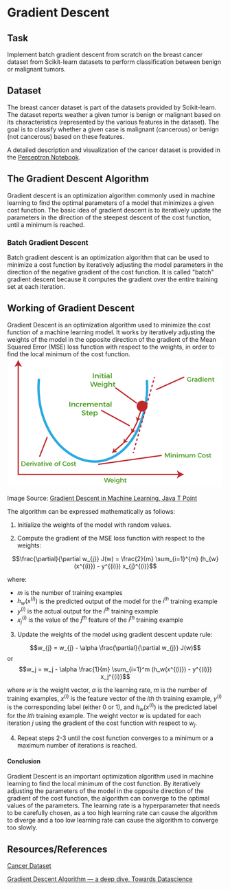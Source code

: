 # Gradient Descent 

## Task
Implement batch gradient descent from scratch on the breast cancer dataset from Scikit-learn datasets to perform classification between benign or malignant tumors. 

## Dataset
The breast cancer dataset is part of the datasets provided by Scikit-learn. The dataset reports weather a given tumor is benign or malignant based on its characteristics (represented by the various features in the dataset). The goal is to classify whether a given case is malignant (cancerous) or benign (not cancerous) based on these features.

A detailed description and visualization of the cancer dataset is provided in the [Perceptron Notebook](https://github.com/kashifliaqat/Data_Science_and_Machine-Learning/blob/main/Supervised_Learning/1_Perceptron/Perceptron.ipynb). 

## The Gradient Descent Algorithm
Gradient descent is an optimization algorithm commonly used in machine learning to find the optimal parameters of a model that minimizes a given cost function. The basic idea of gradient descent is to iteratively update the parameters in the direction of the steepest descent of the cost function, until a minimum is reached.

### Batch Gradient Descent
Batch gradient descent is an optimization algorithm that can be used to minimize a cost function by iteratively adjusting the model parameters in the direction of the negative gradient of the cost function. It is called "batch" gradient descent because it computes the gradient over the entire training set at each iteration.

## Working of Gradient Descent
Gradient Descent is an optimization algorithm used to minimize the cost function of a machine learning model. It works by iteratively adjusting the weights of the model in the opposite direction of the gradient of the Mean Squared Error (MSE) loss function with respect to the weights, in order to find the local minimum of the cost function.
<img src="https://github.com/kashifliaqat/Data_Science_and_Machine-Learning/raw/main/Images/grad_desc.png" alt="Gradient Descent">

Image Source: [Gradient Descent in Machine Learning, Java T Point](https://www.javatpoint.com/gradient-descent-in-machine-learning)

The algorithm can be expressed mathematically as follows:

1. Initialize the weights of the model with random values.

2. Compute the gradient of the MSE loss function with respect to the weights:

$$\frac{\partial}{\partial w_{j}} J(w) = \frac{2}{m} \sum_{i=1}^{m} (h_{w}(x^{(i)}) - y^{(i)}) x_{j}^{(i)}$$

where:
- $m$ is the number of training examples
- $h_{w}(x^{(i)})$ is the predicted output of the model for the $i^{th}$ training example
- $y^{(i)}$ is the actual output for the $i^{th}$ training example
- $x_{j}^{(i)}$ is the value of the $j^{th}$ feature of the $i^{th}$ training example

3. Update the weights of the model using gradient descent update rule:

$$w_{j} = w_{j} - \alpha \frac{\partial}{\partial w_{j}} J(w)$$
or
$$w_j = w_j - \alpha \frac{1}{m} \sum_{i=1}^m (h_w(x^{(i)}) - y^{(i)}) x_j^{(i)}$$

where $w$ is the weight vector, $\alpha$ is the learning rate, $m$ is the number of training examples, $x^{(i)}$ is the feature vector of the $ith$ th training example, $y^{(i)}$ is the corresponding label (either 0 or 1), and $h_w(x^{(i)})$ is the predicted label for the $ith$ training example. The weight vector $w$ is updated for each iteration $j$ using the gradient of the cost function with respect to $w_j$.

4. Repeat steps 2-3 until the cost function converges to a minimum or a maximum number of iterations is reached.

#### Conclusion
Gradient Descent is an important optimization algorithm used in machine learning to find the local minimum of the cost function. By iteratively adjusting the parameters of the model in the opposite direction of the gradient of the cost function, the algorithm can converge to the optimal values of the parameters. The learning rate is a hyperparameter that needs to be carefully chosen, as a too high learning rate can cause the algorithm to diverge and a too low learning rate can cause the algorithm to converge too slowly.

## Resources/References
[Cancer Dataset](https://scikit-learn.org/stable/modules/generated/sklearn.datasets.load_breast_cancer.html) 

[Gradient Descent Algorithm — a deep dive, Towards Datascience](https://towardsdatascience.com/gradient-descent-algorithm-a-deep-dive-cf04e8115f21)
